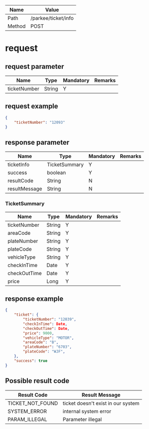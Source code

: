 | Name   | Value               |
| ------ | ------------------- |
| Path   | /parkee/ticket/info |
| Method | POST                |

# request

## request parameter
| Name         | Type   | Mandatory | Remarks |
| ------------ | ------ | --------- | ------- |
| ticketNumber | String | Y         |         |

## request example

```json
{
    "ticketNumber": "12093"
}
```

## response parameter

| Name          | Type          | Mandatory | Remarks |
| ------------- | ------------- | --------- | ------- |
| ticketInfo    | TicketSummary | Y         |         |
| success       | boolean       | Y         |         |
| resultCode    | String        | N         |         |
| resultMessage | String        | N         |         |

### TicketSummary
| Name         | Type   | Mandatory | Remarks |
| ------------ | ------ | --------- | ------- |
| ticketNumber | String | Y         |         |
| areaCode     | String | Y         |         |
| plateNumber  | String | Y         |         |
| plateCode    | String | Y         |         |
| vehicleType  | String | Y         |         |
| checkInTime  | Date   | Y         |         |
| checkOutTime | Date   | Y         |         |
| price        | Long   | Y         |         |

## response example

```json
{
    "ticket": {
        "ticketNumber": "12039",
        "checkInTime": Date,
        "checkOutTime": Date,
        "price": 9000,
        "vehicleType": "MOTOR",
        "areaCode": "B",
        "plateNumber": "6703",
        "plateCode": "WJF",
    },
    "success": true
}
```

## Possible result code
| Result Code      | Result Message                     |
| ---------------- | ---------------------------------- |
| TICKET_NOT_FOUND | ticket doesn't exist in our system |
| SYSTEM_ERROR     | internal system error              |
| PARAM_ILLEGAL    | Parameter illegal                  |